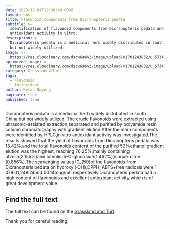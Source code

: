```yaml
---
date: 2023-12-01T12:26:40.000Z
layout: post
title: Flavonoid components from Dicranopteris pedata
subtitle: >-
  Identification of flavonoid components from Dicranopteris pedata and its
  antioxidant activity in vitro.
description: >-
  Dicranopteris pedata is a medicinal herb widely distributed in south China,
  but not widely utilized.
image: >-
  https://res.cloudinary.com/dscw6a6v3/image/upload/v1701243832/u_573418183_3933976733_fm_253_fmt_auto_app_138_f_JPEG_wzpfor.jpg
optimized_image: >-
  https://res.cloudinary.com/dscw6a6v3/image/upload/v1701243832/u_573418183_3933976733_fm_253_fmt_auto_app_138_f_JPEG_wzpfor.jpg
category: Grassland＆Turf
tags:
  - Flavonoid
  - Antioxidant
author: Kefan Ouyang
paginate: true
published: true
---
```

Dicranopteris pedata is a medicinal herb widely distributed in south China,but not widely utilized. The crude flavonoids were extracted using ultrasonic-assisted extraction,separated and purified by polyamide resin column chromatography with gradient elution.After the main components were identified by HPLC,in vitro antioxidant activity was investigated.The results showed that the yield of flavonoids from Dicranopteris pedata was 13.42%,and the total flavonoids content of the purified 50%ethanol gradient elution was the highest, reaching 76.25%,mainly containing afzelin(2.155%)and luteolin-5-O-glucoside(1.462%),isoquercitrin (0.856%).The scavenging values IC_(50)of the flavonoids from Dicranopteris pedata on hydroxyl(·OH),DPPH, ABTS+free radicals were 1 079.01,248.74and 50.14mug/mL respectively.Dicranopteris pedata had a high content of flavonoids and excellent antioxidant activity,which is of great development value.

## Find the full text

The full text can be found on the [Grassland and Turf](https://webofscience.clarivate.cn/wos/alldb/full-record/CSCD:7121787).

Thank you for careful reading.

